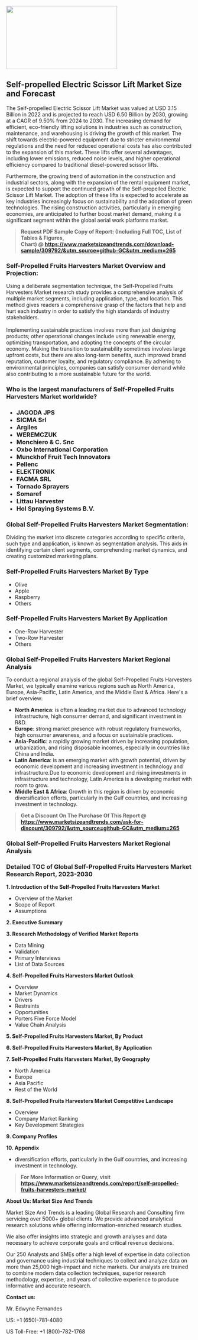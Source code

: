<p><img class="alignnone size-medium wp-image-20088" src="https://ffe5etoiles.com/wp-content/uploads/2024/12/MST1-300x171.png" alt="" width="300" height="171" /></p><h2>Self-propelled Electric Scissor Lift Market Size and Forecast</h2><p>The Self-propelled Electric Scissor Lift Market was valued at USD 3.15 Billion in 2022 and is projected to reach USD 6.50 Billion by 2030, growing at a CAGR of 9.50% from 2024 to 2030. The increasing demand for efficient, eco-friendly lifting solutions in industries such as construction, maintenance, and warehousing is driving the growth of this market. The shift towards electric-powered equipment due to stricter environmental regulations and the need for reduced operational costs has also contributed to the expansion of this market. These lifts offer several advantages, including lower emissions, reduced noise levels, and higher operational efficiency compared to traditional diesel-powered scissor lifts.</p><p>Furthermore, the growing trend of automation in the construction and industrial sectors, along with the expansion of the rental equipment market, is expected to support the continued growth of the Self-propelled Electric Scissor Lift Market. The adoption of these lifts is expected to accelerate as key industries increasingly focus on sustainability and the adoption of green technologies. The rising construction activities, particularly in emerging economies, are anticipated to further boost market demand, making it a significant segment within the global aerial work platforms market.</p></p><blockquote id="" class=""><strong>Request PDF Sample Copy of Report: (Including Full TOC, List of Tables &amp; Figures, Chart)&nbsp;@&nbsp;<strong><a href="https://www.marketsizeandtrends.com/download-sample/309792/&utm_source=github-GC&utm_medium=265" target="_blank">https://www.marketsizeandtrends.com/download-sample/309792/&utm_source=github-GC&utm_medium=265</a></strong></strong></blockquote><h3 id="" class="">Self-Propelled Fruits Harvesters Market&nbsp;Overview and Projection:</h3><p id="" class="">Using a deliberate segmentation technique, the Self-Propelled Fruits Harvesters Market research study provides a comprehensive analysis of multiple market segments, including application, type, and location. This method gives readers a comprehensive grasp of the factors that help and hurt each industry in order to satisfy the high standards of industry stakeholders. <br /> <br />Implementing sustainable practices involves more than just designing products; other operational changes include using renewable energy, optimizing transportation, and adopting the concepts of the circular economy. Making the transition to sustainability sometimes involves large upfront costs, but there are also long-term benefits, such improved brand reputation, customer loyalty, and regulatory compliance. By adhering to environmental principles, companies can satisfy consumer demand while also contributing to a more sustainable future for the world.</p><h3 id="" class="">Who is the largest manufacturers of&nbsp;Self-Propelled Fruits Harvesters Market worldwide?</h3><h3 class=""><p><ul><li>JAGODA JPS </li><li> SICMA Srl </li><li> Argiles </li><li> WEREMCZUK </li><li> Monchiero & C. Snc </li><li> Oxbo International Corporation </li><li> Munckhof Fruit Tech Innovators </li><li> Pellenc </li><li> ELEKTRONIK </li><li> FACMA SRL </li><li> Tornado Sprayers </li><li> Somaref </li><li> Littau Harvester </li><li> Hol Spraying Systems B.V.</li></ul></p></h3><h3 id="" class="">Global&nbsp;Self-Propelled Fruits Harvesters Market Segmentation:</h3><p id="" class="">Dividing the market into discrete categories according to specific criteria, such type and application, is known as segmentation analysis. This aids in identifying certain client segments, comprehending market dynamics, and creating customized marketing plans.</p><h3 id="" class="">Self-Propelled Fruits Harvesters Market&nbsp;By Type</h3><p><p><ul><li>Olive</li><li> Apple</li><li> Raspberry</li><li> Others</p></li></ul></p></p><h3 id="" class="">Self-Propelled Fruits Harvesters Market&nbsp;By Application</h3><p class=""><p><ul><li>One-Row Harvester</li><li> Two-Row Harvester</li><li> Others</li></ul></p></p><h3 id="" class="">Global Self-Propelled Fruits Harvesters Market Regional Analysis</h3><p id="" class="">To conduct a regional analysis of the global Self-Propelled Fruits Harvesters Market, we typically examine various regions such as North America, Europe, Asia-Pacific, Latin America, and the Middle East &amp; Africa. Here's a brief overview:</p><ul><li><strong>North America</strong>: is often a leading market due to advanced technology infrastructure, high consumer demand, and significant investment in R&amp;D.</li><li><strong>Europe</strong>: strong market presence with robust regulatory frameworks, high consumer awareness, and a focus on sustainable practices.</li><li><strong>Asia-Pacific</strong>: a rapidly growing market driven by increasing population, urbanization, and rising disposable incomes, especially in countries like China and India.</li><li><strong>Latin America</strong>: is an emerging market with growth potential, driven by economic development and increasing investment in technology and infrastructure.Due to economic development and rising investments in infrastructure and technology, Latin America is a developing market with room to grow.</li><li><strong>Middle East &amp; Africa</strong>: Growth in this region is driven by economic diversification efforts, particularly in the Gulf countries, and increasing investment in technology.</li></ul><blockquote id="" class=""><strong>Get a Discount On The Purchase Of This Report @ <strong><a href="https://www.marketsizeandtrends.com/ask-for-discount/309792/&utm_source=github-GC&utm_medium=265" target="_blank">https://www.marketsizeandtrends.com/ask-for-discount/309792/&utm_source=github-GC&utm_medium=265</a></strong></strong></blockquote><h3 id="" class="">Global Self-Propelled Fruits Harvesters Market Regional Analysis</h3><h3 id="" class="">Detailed TOC of Global Self-Propelled Fruits Harvesters Market Research Report, 2023-2030</h3><p id="" class=""><strong>1. Introduction of the Self-Propelled Fruits Harvesters Market</strong></p><ul><li>Overview of the Market</li><li>Scope of Report</li><li>Assumptions</li></ul><p id="" class=""><strong>2. Executive Summary</strong></p><p id="" class=""><strong>3. Research Methodology of Verified Market Reports</strong></p><ul><li>Data Mining</li><li>Validation</li><li>Primary Interviews</li><li>List of Data Sources</li></ul><p id="" class=""><strong>4. Self-Propelled Fruits Harvesters Market Outlook</strong></p><ul><li>Overview</li><li>Market Dynamics</li><li>Drivers</li><li>Restraints</li><li>Opportunities</li><li>Porters Five Force Model</li><li>Value Chain Analysis</li></ul><p id="" class=""><strong>5. Self-Propelled Fruits Harvesters Market, By Product</strong></p><p id="" class=""><strong>6. Self-Propelled Fruits Harvesters Market, By Application</strong></p><p id="" class=""><strong>7. Self-Propelled Fruits Harvesters Market, By Geography</strong></p><ul><li>North America</li><li>Europe</li><li>Asia Pacific</li><li>Rest of the World</li></ul><p id="" class=""><strong>8. Self-Propelled Fruits Harvesters Market Competitive Landscape</strong></p><ul><li>Overview</li><li>Company Market Ranking</li><li>Key Development Strategies</li></ul><p id="" class=""><strong>9. Company Profiles</strong></p><p id="" class=""><strong>10. Appendix</strong></p><ul><li>diversification efforts, particularly in the Gulf countries, and increasing investment in technology.</li></ul><blockquote id="" class=""><strong>For More Information or Query, visit <strong><strong><a href="https://www.marketsizeandtrends.com/report/self-propelled-fruits-harvesters-market/" target="_blank">https://www.marketsizeandtrends.com/report/self-propelled-fruits-harvesters-market/</a></strong></strong></strong></blockquote><p id="" class=""><strong>About Us: Market Size And Trends</strong></p><p id="" class="">Market Size And Trends is a leading Global Research and Consulting firm servicing over 5000+ global clients. We provide advanced analytical research solutions while offering information-enriched research studies.</p><p id="" class="">We also offer insights into strategic and growth analyses and data necessary to achieve corporate goals and critical revenue decisions.</p><p id="" class="">Our 250 Analysts and SMEs offer a high level of expertise in data collection and governance using industrial techniques to collect and analyze data on more than 25,000 high-impact and niche markets. Our analysts are trained to combine modern data collection techniques, superior research methodology, expertise, and years of collective experience to produce informative and accurate research.</p><p id="" class=""><strong>Contact us:</strong></p><p id="" class="">Mr. Edwyne Fernandes</p><p id="" class="">US: +1 (650)-781-4080</p><p id="" class="">US Toll-Free: +1 (800)-782-1768</p>
